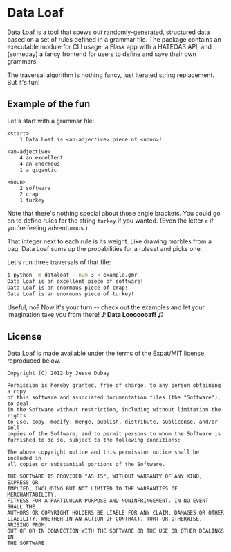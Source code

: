 # Data Loaf

Data Loaf is a tool that spews out randomly-generated, structured data based on
a set of rules defined in a grammar file. The package contains an executable
module for CLI usage, a Flask app with a HATEOAS API, and (someday) a fancy
frontend for users to define and save their own grammars.

The traversal algorithm is nothing fancy, just iterated string replacement. But
it's fun!

## Example of the fun

Let's start with a grammar file:

```
<start>
    1 Data Loaf is <an-adjective> piece of <noun>!

<an-adjective>
    4 an excellent
    4 an enormous
    1 a gigantic
    
<noun>
    2 software
    2 crap
    1 turkey
```

Note that there's nothing special about those angle brackets. You could go on
to define rules for the string `turkey` if you wanted. (Even the letter `e` if
you're feeling adventurous.)

That integer next to each rule is its weight. Like drawing marbles from a bag,
Data Loaf sums up the probabilities for a ruleset and picks one.

Let's run three traversals of that file:

```bash
$ python -m dataloaf --num 3 < example.gmr
Data Loaf is an excellent piece of software!
Data Loaf is an enormous piece of crap!
Data Loaf is an enormous piece of turkey!
```

Useful, no? Now it's your turn -- check out the examples and let your
imagination take you from there! **♪ Data Looooooaf! ♫**

## License

Data Loaf is made available under the terms of the Expat/MIT license,
reproduced below.

```
Copyright (C) 2012 by Jesse Dubay

Permission is hereby granted, free of charge, to any person obtaining a copy
of this software and associated documentation files (the "Software"), to deal
in the Software without restriction, including without limitation the rights
to use, copy, modify, merge, publish, distribute, sublicense, and/or sell
copies of the Software, and to permit persons to whom the Software is
furnished to do so, subject to the following conditions:

The above copyright notice and this permission notice shall be included in
all copies or substantial portions of the Software.

THE SOFTWARE IS PROVIDED "AS IS", WITHOUT WARRANTY OF ANY KIND, EXPRESS OR
IMPLIED, INCLUDING BUT NOT LIMITED TO THE WARRANTIES OF MERCHANTABILITY,
FITNESS FOR A PARTICULAR PURPOSE AND NONINFRINGEMENT. IN NO EVENT SHALL THE
AUTHORS OR COPYRIGHT HOLDERS BE LIABLE FOR ANY CLAIM, DAMAGES OR OTHER
LIABILITY, WHETHER IN AN ACTION OF CONTRACT, TORT OR OTHERWISE, ARISING FROM,
OUT OF OR IN CONNECTION WITH THE SOFTWARE OR THE USE OR OTHER DEALINGS IN
THE SOFTWARE.
```
